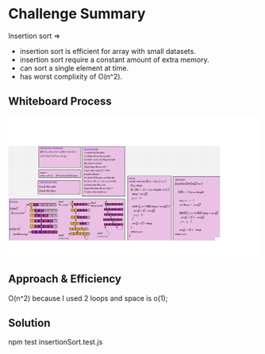 # Challenge Summary

Insertion sort => 
* insertion sort is efficient for array with small datasets.
* insertion sort require a constant amount of extra memory.
* can sort a single element at time.
* has worst complixity of O(n^2).



## Whiteboard Process

![](./images/insertion-Sort.png)

## Approach & Efficiency

O(n^2) because I used 2 loops and space is o(1);

## Solution

 npm test insertionSort.test.js

